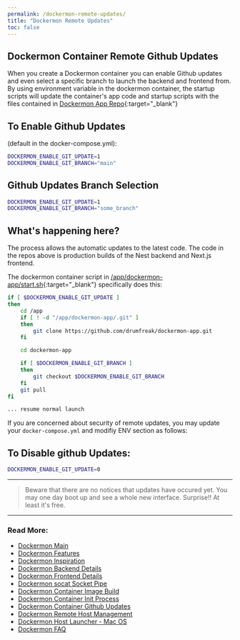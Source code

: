```yaml
---
permalink: /dockermon-remote-updates/
title: "Dockermon Remote Updates"
toc: false
---
```

## Dockermon Container Remote Github Updates

When you create a Dockermon container you can enable Github updates and even select a specific branch to launch the backend and frontend from.  By using environment variable in the dockermon container, the startup scripts will update the container's app code and startup scripts with the files contained in [Dockermon App Repo](https://github.com/drumfreak/dockermon-app){:target="_blank"}

## To Enable Github Updates 
(default in the docker-compose.yml):

``` bash
DOCKERMON_ENABLE_GIT_UPDATE=1
DOCKERMON_ENABLE_GIT_BRANCH="main"
```

<div class="content-spacer"></div>

## Github Updates Branch Selection 

``` bash
DOCKERMON_ENABLE_GIT_UPDATE=1
DOCKERMON_ENABLE_GIT_BRANCH="some_branch"
```

<div class="content-spacer"></div>

## What's happening here?

The process allows the automatic updates to the latest code. The code in the repos above is production builds of the Nest backend and Next.js frontend.

The dockermon container script in [/app/dockermon-app/start.sh](https://github.com/drumfreak/dockermon-app/blob/main/start.sh){:target="_blank"} specifically does this:

``` bash
if [ $DOCKERMON_ENABLE_GIT_UPDATE ]
then
    cd /app
    if [ ! -d "/app/dockermon-app/.git" ]
    then
        git clone https://github.com/drumfreak/dockermon-app.git
    fi

    cd dockermon-app

    if [ $DOCKERMON_ENABLE_GIT_BRANCH ]
    then
        git checkout $DOCKERMON_ENABLE_GIT_BRANCH
    fi
    git pull
fi

... resume normal launch

```


If you are concerned about security of remote updates, you may update your `docker-compose.yml` and modifiy ENV section as follows:


## To Disable github Updates: 

```bash
DOCKERMON_ENABLE_GIT_UPDATE=0
```

<hr />

> Beware that there are no notices that updates have occured yet. You may one day boot up and see a whole new interface. Surprise!! At least it's free.

<hr />

### Read More:

- [Dockermon Main](/dockermon)
- [Dockermon Features](/dockermon/dockermon-features)
- [Dockermon Inspiration](/dockermon/dockermon-inspiration)
- [Dockermon Backend Details](/dockermon/dockermon-backend)
- [Dockermon Frontend Details](/dockermon/dockermon-frontend)
- [Dockermon socat Socket Pipe](/dockermon/dockermon-socat)
- [Dockermon Container Image Build](/dockermon/dockermon-container-build)
- [Dockermon Container Init Process](/dockermon/dockermon-init)
- [Dockermon Container Github Updates](/dockermon/dockermon-remote-updates)
- [Dockermon Remote Host Management](/dockermon/dockermon-remote-hosts)
- [Dockermon Host Launcher - Mac OS](/dockermon/dockermon-host-launcher)
- [Dockermon FAQ](/dockermon/dockermon-faq)
